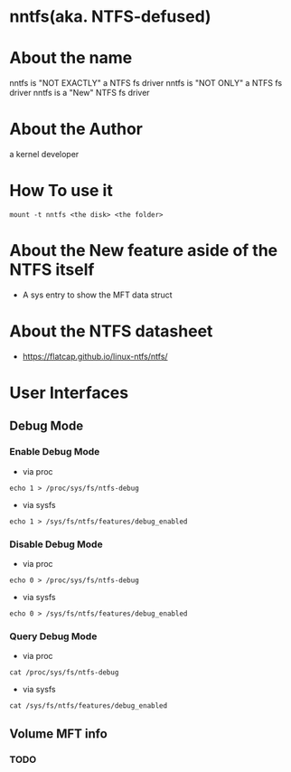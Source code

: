 # nntfs(aka. NTFS-defused)
# About the name
nntfs is "NOT EXACTLY"  a NTFS fs driver
nntfs is "NOT ONLY" a NTFS fs driver
nntfs is a "New" NTFS fs driver

# About the Author
a kernel developer

# How To use it
```
mount -t nntfs <the disk> <the folder>
```

# About the New feature aside of the NTFS itself
- A sys entry to show the MFT data struct

# About the NTFS datasheet
- https://flatcap.github.io/linux-ntfs/ntfs/

# User Interfaces
## Debug Mode
### Enable Debug Mode
- via proc
```
echo 1 > /proc/sys/fs/ntfs-debug
```
- via sysfs
```
echo 1 > /sys/fs/ntfs/features/debug_enabled 
```
### Disable Debug Mode
- via proc
```
echo 0 > /proc/sys/fs/ntfs-debug
```
- via sysfs
```
echo 0 > /sys/fs/ntfs/features/debug_enabled 
```
### Query Debug Mode
- via proc
```
cat /proc/sys/fs/ntfs-debug
```
- via sysfs
```
cat /sys/fs/ntfs/features/debug_enabled 
```
## Volume MFT info
### TODO